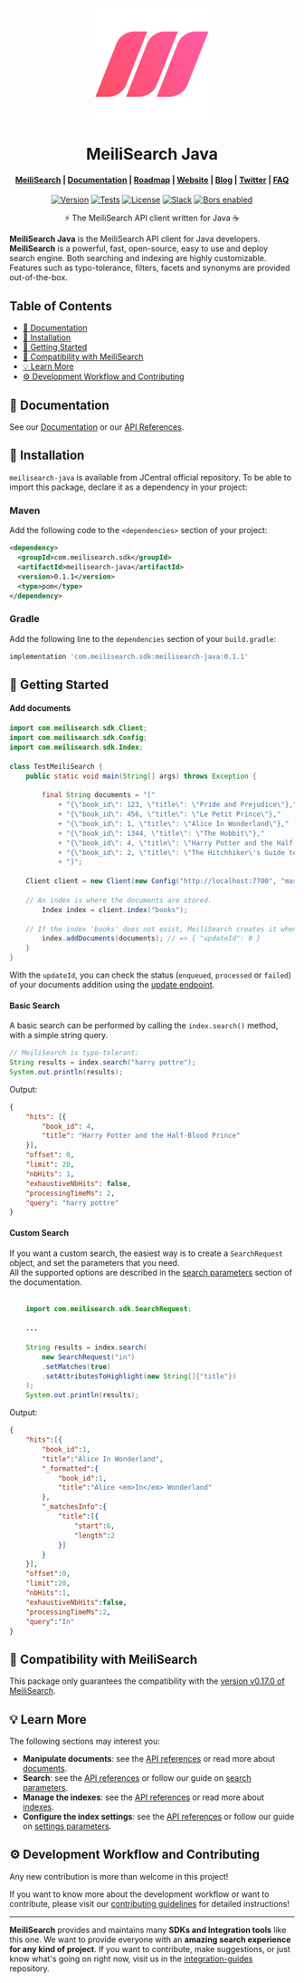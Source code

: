 <p align="center">
  <img src="https://raw.githubusercontent.com/meilisearch/integration-guides/master/assets/logos/logo.svg" alt="MeiliSearch Java" width="200" height="200" />
</p>

<h1 align="center">MeiliSearch Java</h1>

<h4 align="center">
  <a href="https://github.com/meilisearch/MeiliSearch">MeiliSearch</a> |
  <a href="https://docs.meilisearch.com">Documentation</a> |
  <a href="https://roadmap.meilisearch.com/tabs/1-under-consideration">Roadmap</a> |
  <a href="https://www.meilisearch.com">Website</a> |
  <a href="https://blog.meilisearch.com">Blog</a> |
  <a href="https://twitter.com/meilisearch">Twitter</a> |
  <a href="https://docs.meilisearch.com/faq">FAQ</a>
</h4>

<p align="center">
  <a href="https://maven-badges.herokuapp.com/maven-central/com.meilisearch.sdk/meilisearch-java"><img src="https://maven-badges.herokuapp.com/maven-central/com.meilisearch.sdk/meilisearch-java/badge.svg" alt="Version"></a>
  <a href="https://github.com/meilisearch/meilisearch-java/actions"><img src="https://github.com/meilisearch/meilisearch-java/workflows/Tests/badge.svg" alt="Tests"></a>
  <a href="https://github.com/meilisearch/meilisearch-java/blob/master/LICENSE"><img src="https://img.shields.io/badge/license-MIT-informational" alt="License"></a>
  <a href="https://slack.meilisearch.com"><img src="https://img.shields.io/badge/slack-MeiliSearch-blue.svg?logo=slack" alt="Slack"></a>
  <a href="https://app.bors.tech/repositories/29365"><img src="https://bors.tech/images/badge_small.svg" alt="Bors enabled"></a>
</p>

<p align="center">⚡ The MeiliSearch API client written for Java ☕️</p>

**MeiliSearch Java** is the MeiliSearch API client for Java developers. **MeiliSearch** is a powerful, fast, open-source, easy to use and deploy search engine. Both searching and indexing are highly customizable. Features such as typo-tolerance, filters, facets and synonyms are provided out-of-the-box.

## Table of Contents <!-- omit in toc -->

- [📖 Documentation](#-documentation)
- [🔧 Installation](#-installation)
- [🚀 Getting Started](#-getting-started)
- [🤖 Compatibility with MeiliSearch](#-compatibility-with-meilisearch)
- [💡 Learn More](#-learn-more)
- [⚙️ Development Workflow and Contributing](#️-development-workflow-and-contributing)

## 📖 Documentation

See our [Documentation](https://docs.meilisearch.com/guides/introduction/quick_start_guide.html) or our [API References](https://docs.meilisearch.com/references/).


## 🔧 Installation

`meilisearch-java` is available from JCentral official repository. To be able to import this package, declare it as a dependency in your project:

### Maven <!-- omit in toc -->

Add the following code to the `<dependencies>` section of your project:

```xml
<dependency>
  <groupId>com.meilisearch.sdk</groupId>
  <artifactId>meilisearch-java</artifactId>
  <version>0.1.1</version>
  <type>pom</type>
</dependency>
```

### Gradle <!-- omit in toc -->

Add the following line to the `dependencies` section of your `build.gradle`:

```groovy
implementation 'com.meilisearch.sdk:meilisearch-java:0.1.1'
```

## 🚀 Getting Started

#### Add documents <!-- omit in toc -->

```java
import com.meilisearch.sdk.Client;
import com.meilisearch.sdk.Config;
import com.meilisearch.sdk.Index;

class TestMeiliSearch {
	public static void main(String[] args) throws Exception {

		final String documents = "["
			+ "{\"book_id\": 123, \"title\": \"Pride and Prejudice\"},"
			+ "{\"book_id\": 456, \"title\": \"Le Petit Prince\"},"
			+ "{\"book_id\": 1, \"title\": \"Alice In Wonderland\"},"
			+ "{\"book_id\": 1344, \"title\": \"The Hobbit\"},"
			+ "{\"book_id\": 4, \"title\": \"Harry Potter and the Half-Blood Prince\"},"
			+ "{\"book_id\": 2, \"title\": \"The Hitchhiker\'s Guide to the Galaxy\"}"
			+ "]";

    Client client = new Client(new Config("http://localhost:7700", "masterKey"));
    
    // An index is where the documents are stored.
		Index index = client.index("books");

    // If the index 'books' does not exist, MeiliSearch creates it when you first add the documents.
		index.addDocuments(documents); // => { "updateId": 0 }
    }
}
```

With the `updateId`, you can check the status (`enqueued`, `processed` or `failed`) of your documents addition using the [update endpoint](https://docs.meilisearch.com/references/updates.html#get-an-update-status).

#### Basic Search <!-- omit in toc -->

A basic search can be performed by calling the `index.search()` method, with a simple string query.

```java
// MeiliSearch is typo-tolerant:
String results = index.search("harry pottre");
System.out.println(results);
```

Output:
```json
{
	"hits": [{
		"book_id": 4,
		"title": "Harry Potter and the Half-Blood Prince"
	}],
	"offset": 0,
	"limit": 20,
	"nbHits": 1,
	"exhaustiveNbHits": false,
	"processingTimeMs": 2,
	"query": "harry pottre"
}
```

#### Custom Search <!-- omit in toc -->

If you want a custom search, the easiest way is to create a `SearchRequest` object, and set the parameters that you need.<br>
All the supported options are described in the [search parameters](https://docs.meilisearch.com/guides/advanced_guides/search_parameters.html) section of the documentation.

```java

	import com.meilisearch.sdk.SearchRequest;

	...

	String results = index.search(
		new SearchRequest("in")
		.setMatches(true)
		.setAttributesToHighlight(new String[]{"title"})
	);
	System.out.println(results);
```

Output:

```json
{
	"hits":[{
		"book_id":1,
		"title":"Alice In Wonderland",
		"_formatted":{
			"book_id":1,
			"title":"Alice <em>In</em> Wonderland"
		},
		"_matchesInfo":{
			"title":[{
				"start":6,
				"length":2
			}]
		}
	}],
	"offset":0,
	"limit":20,
	"nbHits":1,
	"exhaustiveNbHits":false,
	"processingTimeMs":2,
	"query":"In"
}
```

## 🤖 Compatibility with MeiliSearch

This package only guarantees the compatibility with the [version v0.17.0 of MeiliSearch](https://github.com/meilisearch/MeiliSearch/releases/tag/v0.17.0).

## 💡 Learn More

The following sections may interest you:

- **Manipulate documents**: see the [API references](https://docs.meilisearch.com/references/documents.html) or read more about [documents](https://docs.meilisearch.com/guides/main_concepts/documents.html).
- **Search**: see the [API references](https://docs.meilisearch.com/references/search.html) or follow our guide on [search parameters](https://docs.meilisearch.com/guides/advanced_guides/search_parameters.html).
- **Manage the indexes**: see the [API references](https://docs.meilisearch.com/references/indexes.html) or read more about [indexes](https://docs.meilisearch.com/guides/main_concepts/indexes.html).
- **Configure the index settings**: see the [API references](https://docs.meilisearch.com/references/settings.html) or follow our guide on [settings parameters](https://docs.meilisearch.com/guides/advanced_guides/settings.html).

## ⚙️ Development Workflow and Contributing

Any new contribution is more than welcome in this project!

If you want to know more about the development workflow or want to contribute, please visit our [contributing guidelines](/CONTRIBUTING.md) for detailed instructions!

<hr>

**MeiliSearch** provides and maintains many **SDKs and Integration tools** like this one. We want to provide everyone with an **amazing search experience for any kind of project**. If you want to contribute, make suggestions, or just know what's going on right now, visit us in the [integration-guides](https://github.com/meilisearch/integration-guides) repository.
